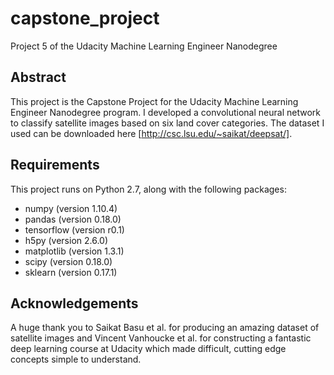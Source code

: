 # capstone_project
Project 5 of the Udacity Machine Learning Engineer Nanodegree

## Abstract
This project is the Capstone Project for the Udacity Machine Learning Engineer Nanodegree program.
I developed a convolutional neural network to classify satellite images based on six land cover categories.
The dataset I used can be downloaded here [http://csc.lsu.edu/~saikat/deepsat/].

## Requirements
This project runs on Python 2.7, along with the following packages:
* numpy (version 1.10.4)
* pandas (version 0.18.0)
* tensorflow (version r0.1)
* h5py (version 2.6.0)
* matplotlib (version 1.3.1)
* scipy (version 0.18.0)
* sklearn (version 0.17.1)

## Acknowledgements
A huge thank you to Saikat Basu et al. for producing an amazing dataset of satellite images 
and Vincent Vanhoucke et al. for constructing a fantastic deep learning course at Udacity
which made difficult, cutting edge concepts simple to understand.
